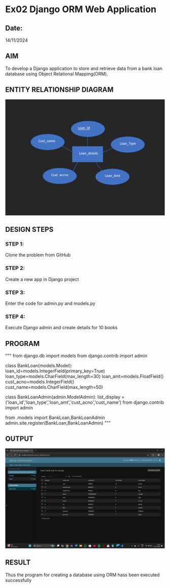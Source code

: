 # Ex02 Django ORM Web Application
## Date: 
14/11/2024
## AIM
To develop a Django application to store and retrieve data from a bank loan database using Object Relational Mapping(ORM).

## ENTITY RELATIONSHIP DIAGRAM

![alt text](<WhatsApp Image 2024-11-14 at 14.16.41_460f26f3.jpg>)

## DESIGN STEPS

### STEP 1:
Clone the problem from GitHub

### STEP 2:
Create a new app in Django project

### STEP 3:
Enter the code for admin.py and models.py

### STEP 4:
Execute Django admin and create details for 10 books

## PROGRAM
"""
from django.db import models
from django.contrib import admin

class BankLoan(models.Model):
    loan_id=models.IntegerField(primary_key=True)
    loan_type=models.CharField(max_length=30)
    loan_amt=models.FloatField()
    cust_acno=models.IntegerField()
    cust_name=models.CharField(max_length=50)
    
class BankLoanAdmin(admin.ModelAdmin):
   list_display = ('loan_id','loan_type','loan_amt','cust_acno','cust_name')
from django.contrib import admin

from .models import BankLoan,BankLoanAdmin
admin.site.register(BankLoan,BankLoanAdmin)
"""
## OUTPUT


![alt text](<Screenshot (19).png>)


## RESULT
Thus the program for creating a database using ORM hass been executed successfully
